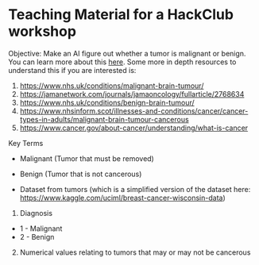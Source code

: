 # Teaching Material for a HackClub workshop


Objective: Make an AI figure out whether a tumor is malignant or benign. You can learn more about this [here](https://www.cancercenter.com/community/blog/2017/12/whats-the-difference-benign-and-malignant-tumors). Some more in depth resources to understand this if you are interested is:
1. https://www.nhs.uk/conditions/malignant-brain-tumour/
2. https://jamanetwork.com/journals/jamaoncology/fullarticle/2768634
3. https://www.nhs.uk/conditions/benign-brain-tumour/
4. https://www.nhsinform.scot/illnesses-and-conditions/cancer/cancer-types-in-adults/malignant-brain-tumour-cancerous
5. https://www.cancer.gov/about-cancer/understanding/what-is-cancer

Key Terms
- Malignant (Tumor that must be removed)
- Benign (Tumor that is not cancerous)

- Dataset from tumors (which is a simplified version of the dataset here: https://www.kaggle.com/uciml/breast-cancer-wisconsin-data)
 1. Diagnosis 
 - 1 - Malignant
 - 2 - Benign
 2. Numerical values relating to tumors that may or may not be cancerous 
